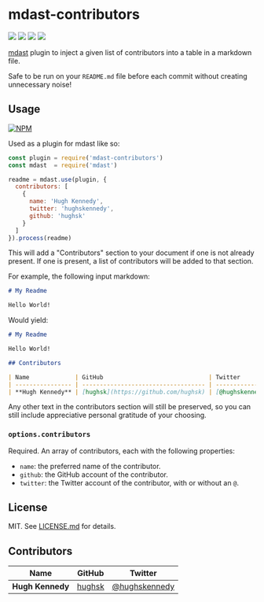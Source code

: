 # mdast-contributors

![](http://img.shields.io/badge/stability-stable-orange.svg?style=flat)
![](http://img.shields.io/npm/v/mdast-contributors.svg?style=flat)
![](http://img.shields.io/npm/dm/mdast-contributors.svg?style=flat)
![](http://img.shields.io/npm/l/mdast-contributors.svg?style=flat)

[mdast](https://github.com/wooorm/mdast) plugin to inject a given list of contributors
into a table in a markdown file.

Safe to be run on your `README.md` file before each commit
without creating unnecessary noise!

## Usage

[![NPM](https://nodei.co/npm/mdast-contributors.png)](https://nodei.co/npm/mdast-contributors/)

Used as a plugin for mdast like so:

```javascript
const plugin = require('mdast-contributors')
const mdast  = require('mdast')

readme = mdast.use(plugin, {
  contributors: [
    {
      name: 'Hugh Kennedy',
      twitter: 'hughskennedy',
      github: 'hughsk'
    }
  ]
}).process(readme)
```

This will add a "Contributors" section to your document if
one is not already present. If one is present, a list of
contributors will be added to that section.

For example, the following input markdown:

```markdown
# My Readme

Hello World!
```

Would yield:

```markdown
# My Readme

Hello World!

## Contributors

| Name             | GitHub                              | Twitter                                           |
| ---------------- | ----------------------------------- | ------------------------------------------------- |
| **Hugh Kennedy** | [hughsk](https://github.com/hughsk) | [@hughskennedy](https://twitter.com/hughskennedy) |
```

Any other text in the contributors section will still be
preserved, so you can still include appreciative personal
gratitude of your choosing.

### `options.contributors`

Required. An array of contributors, each with the following
properties:

-   `name`: the preferred name of the contributor.
-   `github`: the GitHub account of the contributor.
-   `twitter`: the Twitter account of the contributor, with or without an `@`.

## License

MIT. See [LICENSE.md](http://github.com/hughsk/mdast-contributors/blob/master/LICENSE.md) for details.

## Contributors

| Name             | GitHub                              | Twitter                                           |
| ---------------- | ----------------------------------- | ------------------------------------------------- |
| **Hugh Kennedy** | [hughsk](https://github.com/hughsk) | [@hughskennedy](https://twitter.com/hughskennedy) |
